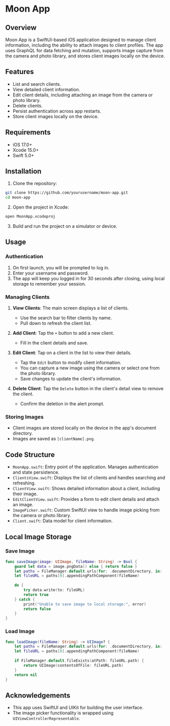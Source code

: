 # Moon App

## Overview

Moon App is a SwiftUI-based iOS application designed to manage client information, including the ability to attach images to client profiles. The app uses GraphQL for data fetching and mutation, supports image capture from the camera and photo library, and stores client images locally on the device.

## Features

- List and search clients.
- View detailed client information.
- Edit client details, including attaching an image from the camera or photo library.
- Delete clients.
- Persist authentication across app restarts.
- Store client images locally on the device.

## Requirements

- iOS 17.0+
- Xcode 15.0+
- Swift 5.0+

## Installation

1. Clone the repository:

```bash
git clone https://github.com/yourusername/moon-app.git
cd moon-app
```

2. Open the project in Xcode:

```bash
open MoonApp.xcodeproj
```

3. Build and run the project on a simulator or device.

## Usage

### Authentication

1. On first launch, you will be prompted to log in.
2. Enter your username and password.
3. The app will keep you logged in for 30 seconds after closing, using local storage to remember your session.

### Managing Clients

1. **View Clients**: The main screen displays a list of clients.
   - Use the search bar to filter clients by name.
   - Pull down to refresh the client list.

2. **Add Client**: Tap the `+` button to add a new client.
   - Fill in the client details and save.

3. **Edit Client**: Tap on a client in the list to view their details.
   - Tap the `Edit` button to modify client information.
   - You can capture a new image using the camera or select one from the photo library.
   - Save changes to update the client's information.

4. **Delete Client**: Tap the `Delete` button in the client's detail view to remove the client.
   - Confirm the deletion in the alert prompt.

### Storing Images

- Client images are stored locally on the device in the app's document directory.
- Images are saved as `[clientName].png`.

## Code Structure

- `MoonApp.swift`: Entry point of the application. Manages authentication and state persistence.
- `ClientsView.swift`: Displays the list of clients and handles searching and refreshing.
- `ClientView.swift`: Shows detailed information about a client, including their image.
- `EditClientView.swift`: Provides a form to edit client details and attach an image.
- `ImagePicker.swift`: Custom SwiftUI view to handle image picking from the camera or photo library.
- `Client.swift`: Data model for client information.

## Local Image Storage

### Save Image

```swift
func saveImage(image: UIImage, fileName: String) -> Bool {
    guard let data = image.pngData() else { return false }
    let paths = FileManager.default.urls(for: .documentDirectory, in: .userDomainMask)
    let fileURL = paths[0].appendingPathComponent(fileName)
    
    do {
        try data.write(to: fileURL)
        return true
    } catch {
        print("Unable to save image to local storage:", error)
        return false
    }
}
```

### Load Image

```swift
func loadImage(fileName: String) -> UIImage? {
    let paths = FileManager.default.urls(for: .documentDirectory, in: .userDomainMask)
    let fileURL = paths[0].appendingPathComponent(fileName)
    
    if FileManager.default.fileExists(atPath: fileURL.path) {
        return UIImage(contentsOfFile: fileURL.path)
    }
    return nil
}
```
## Acknowledgements

- This app uses SwiftUI and UIKit for building the user interface.
- The image picker functionality is wrapped using `UIViewControllerRepresentable`.
